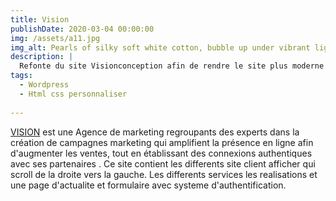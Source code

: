 ```yaml
---
title: Vision
publishDate: 2020-03-04 00:00:00
img: /assets/a11.jpg 
img_alt: Pearls of silky soft white cotton, bubble up under vibrant lighting
description: |
  Refonte du site Visionconception afin de rendre le site plus moderne simple et fluide.
tags:
  - Wordpress
  - Html css personnaliser 
  
---
```


  <a href="https://visionconception.com/" target='blank'>VISION</a> est une Agence de marketing regroupants des experts dans la création de campagnes marketing qui amplifient la présence en ligne afin d'augmenter les ventes, tout en établissant des connexions authentiques avec ses partenaires . 
  Ce site contient les differents site client afficher qui scroll de la droite vers la gauche.
  Les differents services les realisations et une page d'actualite et formulaire avec systeme d'authentification.

